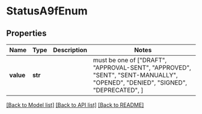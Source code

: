# StatusA9fEnum

## Properties
Name | Type | Description | Notes
------------ | ------------- | ------------- | -------------
**value** | **str** |  |  must be one of ["DRAFT", "APPROVAL-SENT", "APPROVED", "SENT", "SENT-MANUALLY", "OPENED", "DENIED", "SIGNED", "DEPRECATED", ]

[[Back to Model list]](../README.md#documentation-for-models) [[Back to API list]](../README.md#documentation-for-api-endpoints) [[Back to README]](../README.md)


